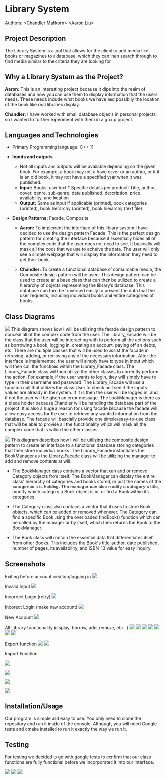 # Library System
 Authors: \<[Chandler Mahkorn](https://github.com/CMahk)\> \<[Aaron Liu](https://github.com/aliu112)\>

## Project Description
The Library System is a tool that allows for the client to add media like books or magazines to a database, which they can then search through to find media similar to the criteria they are looking for.

## Why a Library System as the Project?
 **Aaron:** This is an interesting project because it dips into the realm of databases and how you can use them to display information that the users needs. These needs include what books we have and possibily the location of the book like real libraries display.
 
 **Chandler:** I have worked with small database objects in personal projects, so I wanted to further experiment with them in a group project.

## Languages and Technologies
* Primary Programming language: C++ 11

* **Inputs and outputs**
	* Not all inputs and outputs will be available depending on the given book. For example, a book may not a have cover or an author, or if it is an old book, it may not have a specified year when it was published.
	* **Input:** Books, user text
        	* Specific details per product: Title, author, cover, genre, sub-genre, date published, description, price, availability, and location
	* **Output:** Same as input if applicable (printed), book categories (printed), book hierarchy (printed), book hierarchy (text file)
 
* **Design Patterns:** Facade, Composite

	* **Aaron:** To implement the interface of this library system I have decided to use the design pattern Facade. This is the perfect design pattern for creating the interface because it essentially hides all of the complex code that the user does not need to see. It basically will mask all the code that we use to acheive the data. The user will only see a simple webpage that will display the information they need to get their book.
 
	* **Chandler:** To create a functional database of consumable media, the Composite design pattern will be used. This design pattern can be used to create an a base class that can then be utilized to create a hierarchy of objects representing the library's database. This database can then be traversed easily to present the data that the user requests, including individual books and entire categories of books.

## Class Diagrams
![](https://github.com/CMahk/CS100-Final-Project-Library-System/blob/main/FinalFacade.png)
This diagram shows how I will be utilizing the facade design pattern to conceal all of the complex code from the user. The Library_Facade will be the class that the user will be interacting with to perform all the actions such as borrowing a book, logging in, creating an account, paying off an debts, etc. There are multiple classes that will be used to assist the facade in retreving, adding, or removing any of the necessary information. After the interface is implemented, the user will simply have to type in input which will then call the functions within the Library_Facade class. The Library_Facade class will then utilize the other classes to correctly perform the action. For example, if the user wants to login, they will simply have to type in their username and password. The Library_Facade will use a function call that utilizes the class User to check and see if the inputs values are already in the system. If it is then the user will be logged in, and if not the user will be given an error message. The bookManager is there as a place holder because Chandler will be handling the database part of the project. It is also a huge a reason for using facade because the facade will allow easy access for the user to retrieve any wanted information from the database. The facade will bascially provide one simple/easy-to-use class that will be able to provide all the functionality which will mask all the complex code that is within the other classes.
 
![](https://github.com/CMahk/CS100-Final-Project-Library-System/blob/main/Composite.png)
This diagram describes how I will be utilizing the composite design pattern to create an interface to a functional database storing categories that then store individual books. The Library_Facade instantiates the BookManager as the Library_Facade class will be utilizing the manager to add and remove contents at will. 
* The BookManager class contains a vector that can add or remove Category objects from itself. The BookManager can display the entire class' hierarchy of categories and books stored, or just the names of the categories it is holding. The manager can also modify a category's title, modify which category a Book object is in, or find a Book within its categories. 

* The Category class also contains a vector that it uses to store Book objects, which can be added or removed whenever. The Category can find a specific Book using the overloaded findBook() function which can be called by the manager or by itself, which then returns the Book to the BookManager.
 
* The Book class will contain the essential data that differentiates itself from other Books. This includes the Book's title, author, date published, number of pages, its availability, and ISBN-13 value for easy inquiry.

## Screenshots
Exiting before account creation/logging in
![](https://github.com/CMahk/CS100-Final-Project-Library-System/blob/main/InputOutput/Screenshot%202020-12-09%20154204.png)

Invalid Input
![](https://github.com/CMahk/CS100-Final-Project-Library-System/blob/main/InputOutput/invalid%20input.png)

Incorrect Login (retry)
![](https://github.com/CMahk/CS100-Final-Project-Library-System/blob/main/InputOutput/Screenshot%202020-12-09%20154333.png)

Incorect Login (make new account)
![](https://github.com/CMahk/CS100-Final-Project-Library-System/blob/main/InputOutput/Screenshot%202020-12-09%20154422.png)

New Account 
![](https://github.com/CMahk/CS100-Final-Project-Library-System/blob/main/InputOutput/Screenshot%202020-12-09%20154452.png)

All Library functionality (display, borrow, add, remove, etc...)
![](https://github.com/CMahk/CS100-Final-Project-Library-System/blob/main/InputOutput/Screenshot%202020-12-09%20154602.png)
![](https://github.com/CMahk/CS100-Final-Project-Library-System/blob/main/InputOutput/Screenshot%202020-12-09%20154629.png)
![](https://github.com/CMahk/CS100-Final-Project-Library-System/blob/main/InputOutput/Screenshot%202020-12-09%20155047.png)
![](https://github.com/CMahk/CS100-Final-Project-Library-System/blob/main/InputOutput/Screenshot%202020-12-09%20155151.png)
![](https://github.com/CMahk/CS100-Final-Project-Library-System/blob/main/InputOutput/Screenshot%202020-12-09%20160321.png)
![](https://github.com/CMahk/CS100-Final-Project-Library-System/blob/main/InputOutput/Screenshot%202020-12-09%20160657.png)
![](https://github.com/CMahk/CS100-Final-Project-Library-System/blob/main/InputOutput/Screenshot%202020-12-09%20161633.png)

Export function
![](https://github.com/CMahk/CS100-Final-Project-Library-System/blob/main/InputOutput/export.png)
![](https://github.com/CMahk/CS100-Final-Project-Library-System/blob/main/InputOutput/exportFile.png)

Import Function

![](https://github.com/CMahk/CS100-Final-Project-Library-System/blob/main/InputOutput/import.png)

![](https://github.com/CMahk/CS100-Final-Project-Library-System/blob/main/InputOutput/import2.png)

![](https://github.com/CMahk/CS100-Final-Project-Library-System/blob/main/InputOutput/import3.png)

![](https://github.com/CMahk/CS100-Final-Project-Library-System/blob/main/InputOutput/import4.png)

 ## Installation/Usage
 Our program is simple and easy to use. You only need to clone the repository and run it inside of the console. Although, you will need Google tests and cmake installed to run it exactly the way we run it.
 ## Testing
 For testing we decided to go with google tests to confirm that our class functions are fully functional before we incorporated it into our interface.
 
![](https://github.com/CMahk/CS100-Final-Project-Library-System/blob/main/InputOutput/test%20pt1.png)
![](https://github.com/CMahk/CS100-Final-Project-Library-System/blob/main/InputOutput/test%20pt2.png)
![](https://github.com/CMahk/CS100-Final-Project-Library-System/blob/main/InputOutput/test%20pt3.png)
 
